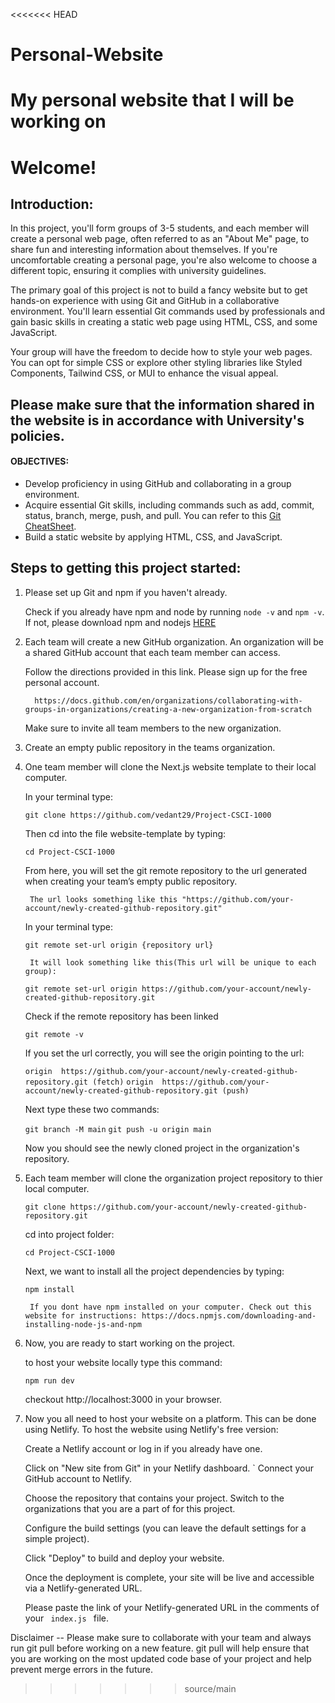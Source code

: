 <<<<<<< HEAD
# Personal-Website
My personal website that I will be working on 
=======
# Welcome!

## Introduction:


In this project, you'll form groups of 3-5 students, and each member will create a personal web page, often referred to as an "About Me" page, to share fun and interesting information about themselves. If you're uncomfortable creating a personal page, you're also welcome to choose a different topic, ensuring it complies with university guidelines. 

The primary goal of this project is not to build a fancy website but to get hands-on experience with using Git and GitHub in a collaborative environment. You'll learn essential Git commands used by professionals and gain basic skills in creating a static web page using HTML, CSS, and some JavaScript. 

Your group will have the freedom to decide how to style your web pages. You can opt for simple CSS or explore other styling libraries like Styled Components, Tailwind CSS, or MUI to enhance the visual appeal.

## Please make sure that the information shared in the website is in accordance with University's policies.


#### OBJECTIVES:

- Develop proficiency in using GitHub and collaborating in a group environment.
- Acquire essential Git skills, including commands such as add, commit, status, branch, merge, push, and pull. You can refer to this [Git CheatSheet](http://git-cheatsheet.com/).
- Build a static website by applying HTML, CSS, and JavaScript.

## Steps to getting this project started:

1. Please set up Git and npm if you haven't already. 

    Check if you already have npm and node by running ```node -v``` and ```npm -v```. If not, please download npm and nodejs [HERE](https://nodejs.org/en/download/)

2. Each team will create a new GitHub organization. An organization will be a shared GitHub account that each team member can access.

    Follow the directions provided in this link. Please sign up for the free personal account.

         https://docs.github.com/en/organizations/collaborating-with-groups-in-organizations/creating-a-new-organization-from-scratch

    Make sure to invite all team members to the new organization. 

3. Create an empty public repository in the teams organization. 

4. One team member will clone the Next.js website template to their local computer.

    In your terminal type:

    ``` git clone https://github.com/vedant29/Project-CSCI-1000 ```

    Then cd into the file website-template by typing:

    ``` cd Project-CSCI-1000 ```

    From here, you will set the git remote repository to the url generated when creating your team’s empty public repository.  

        The url looks something like this "https://github.com/your-account/newly-created-github-repository.git"

    In your terminal type: 

    ``` git remote set-url origin {repository url} ``` 

        It will look something like this(This url will be unique to each group):
    ``` git remote set-url origin https://github.com/your-account/newly-created-github-repository.git ```

    Check if the remote repository has been linked

    ``` git remote -v ``` 

    If you set the url correctly, you will see the origin pointing to the url:

    ``` origin  https://github.com/your-account/newly-created-github-repository.git (fetch) ```
    ``` origin  https://github.com/your-account/newly-created-github-repository.git (push)  ```
    
    Next type these two commands:

    ``` git branch -M main ```
    ``` git push -u origin main ```

    Now you should see the newly cloned project in the organization's repository. 

5. Each team member will clone the organization project repository to thier local computer.   

    ``` git clone https://github.com/your-account/newly-created-github-repository.git ```

    cd into project folder:
    
    ``` cd Project-CSCI-1000 ```

    Next, we want to install all the project dependencies by typing:
    
    ``` npm install ```
    
        If you dont have npm installed on your computer. Check out this website for instructions: https://docs.npmjs.com/downloading-and-installing-node-js-and-npm

6. Now, you are ready to start working on the project.

    to host your website locally type this command:

    ``` npm run dev ```

    checkout http://localhost:3000 in your browser.

7. Now you all need to host your website on a platform. This can be done using Netlify. To host the website using Netlify's free version:

    Create a Netlify account or log in if you already have one.

    Click on "New site from Git" in your Netlify dashboard.
`
    Connect your GitHub account to Netlify.

    Choose the repository that contains your project. Switch to the organizations that you are a part of for this project.

    Configure the build settings (you can leave the default settings for a simple project).

    Click "Deploy" to build and deploy your website.

    Once the deployment is complete, your site will be live and accessible via a Netlify-generated URL.

    Please paste the link of your Netlify-generated URL in the comments of your <code> index.js </code> file.

Disclaimer -- Please make sure to collaborate with your team and always run git pull before working on a new feature. git pull will help ensure that you are working on the most updated code base of your project and help prevent merge errors in the future.
>>>>>>> source/main
